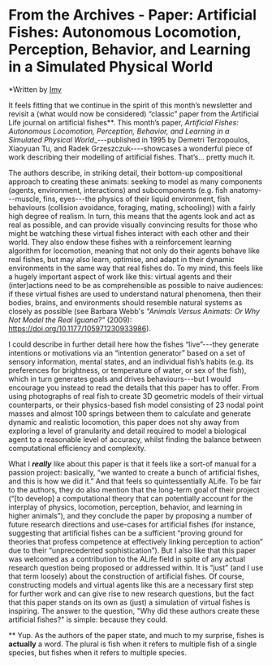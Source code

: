 # From the Archives - Paper: Artificial Fishes: Autonomous Locomotion, Perception, Behavior, and Learning in a Simulated Physical World
*Written by [Imy](https://twitter.com/imy_tk)

It feels fitting that we continue in the spirit of this month’s newsletter and revisit a (what would now be considered) “classic” paper from the Artificial Life journal on artificial fishes**. This month’s paper, _Artificial Fishes: Autonomous Locomotion, Perception, Behavior, and Learning in a Simulated Physical World__---published in 1995 by Demetri Terzopoulos, Xiaoyuan Tu, and Radek Grzeszczuk----showcases a wonderful piece of work describing their modelling of artificial fishes. That’s… pretty much it.

The authors describe, in striking detail, their bottom-up compositional approach to creating these animats: seeking to model as many components (agents, environment, interactions) and subcomponents (e.g. fish anatomy---muscle, fins, eyes---the physics of their liquid environment, fish behaviours (collision avoidance, foraging, mating, schooling)) with a fairly high degree of realism. In turn, this means that the agents look and act as real as possible, and can provide visually convincing results for those who might be watching these virtual fishes interact with each other and their world. They also endow these fishes with a reinforcement learning algorithm for locomotion, meaning that not only do their agents behave like real fishes, but may also learn, optimise, and adapt in their dynamic environments in the same way that real fishes do. To my mind, this feels like a hugely important aspect of work like this: virtual agents and their (inter)actions need to be as comprehensible as possible to naive audiences: if these virtual fishes are used to understand natural phenomena, then their bodies, brains, and environments should resemble natural systems as closely as possible (see Barbara Webb's _"Animals Versus Animats: Or Why Not Model the Real Iguana?"_ (2009): https://doi.org/10.1177/105971230933986).

I could describe in further detail here how the fishes “live”---they generate intentions or motivations via an “intention generator” based on a set of sensory information, mental states, and an individual fish’s habits (e.g. its preferences for brightness, or temperature of water, or sex of the fish), which in turn generates goals and drives behaviours---but I would encourage you instead to read the details that this paper has to offer. From using photographs of real fish to create 3D geometric models of their virtual counterparts, or their physics-based fish model consisting of 23 nodal point masses and almost 100 springs between them to calculate and generate dynamic and realistic locomotion, this paper does not shy away from exploring a level of granularity and detail required to model a biological agent to a reasonable level of accuracy, whilst finding the balance between computational efficiency and complexity.

What I **_really_** like about this paper is that it feels like a sort-of manual for a passion project: basically, “we wanted to create a bunch of artificial fishes, and this is how we did it.” And that feels so quintessentially ALife. To be fair to the authors, they do also mention that the long-term goal of their project  (“[to develop] a computational theory that can potentially account for the interplay of physics, locomotion, perception, behavior, and learning in higher animals”), and they conclude the paper by proposing a number of future research directions and use-cases for artificial fishes (for instance, suggesting that artificial fishes can be a sufficient “proving ground for theories that profess competence at effectively linking perception to action” due to their “unprecedented sophistication”). But I also like that this paper was welcomed as a contribution to the ALife field in spite of any actual research question being proposed or addressed within. It is “just” (and I use that term loosely) about the construction of artificial fishes. Of course, constructing models and virtual agents like this are a necessary first step for further work and can give rise to new research questions, but the fact that this paper stands on its own as (just) a simulation of virtual fishes is inspiring. The answer to the question, "Why did these authors create these artificial fishes?" is simple: because they could.


** Yup. As the authors of the paper state, and much to my surprise, fishes is **actually** a word. The plural is fish when it refers to multiple fish of a single species, but fishes when it refers to multiple species. 
